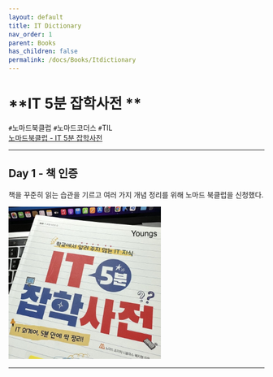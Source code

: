 ```yaml
---
layout: default
title: IT Dictionary
nav_order: 1
parent: Books
has_children: false
permalink: /docs/Books/Itdictionary
---
```


# **IT 5분 잡학사전 **

`#`노마드북클럽 `#`노마드코더스 `#`TIL   
[노마드북클럽 - IT 5분 잡학사전](https://nomadcoders.co/c/it-dictionary/lobby)

---

## **Day 1 - 책 인증**

책을 꾸준히 읽는 습관을 기르고 여러 가지 개념 정리를 위해 노마드 북클럽을 신청했다.

<img src="https://raw.githubusercontent.com/gitforyoung/gitforyoung.github.io/main/docs/Books/Itdictionary/img/books-itdic-day1-01.png" width=300 alt="책인증사진"/>

---
